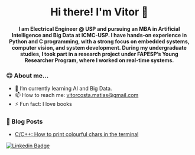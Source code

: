 <h1 align="center"> Hi there! I'm Vitor 👋</h1>


<h4 align="center"> 
I am Electrical Engineer @ USP and pursuing an MBA in Artificial Intelligence and Big Data at ICMC-USP. I have hands-on experience in Python and C programming, with a strong focus on embedded systems, computer vision, and system development. During my undergraduate studies, I took part in a research project under FAPESP’s Young Researcher Program, where I worked on real-time systems.

</h4> 

<!--
**VitorCMatias/VitorCMatias** is a ✨ _special_ ✨ repository because its `README.md` (this file) appears on your GitHub profile.

Here are some ideas to get you started:
-->

### 🙃 About me...
- 🌱 I’m currently learning AI and Big Data.
- 📫 How to reach me: vitorcosta.matias@gmail.com
- ⚡ Fun fact: I love books

<!--<p align="center">
<img src="https://github-readme-stats.vercel.app/api?username=VitorCMatias&count_private=true&hide=stars,prs" alt="Vitor"/><br>
 </p> -->  



### 📃 Blog Posts
<!-- BLOG-POST-LIST:START -->
- [C/C++: How to print colourful chars in the terminal](https://medium.com/@vitorcosta.matias/print-coloured-texts-in-console-a0db6f589138?source=rss-719fdaefc8a1------2)
<!-- BLOG-POST-LIST:END -->


<!--
### 👨‍💻 Most used Languages!
<p align="center">
<img src="https://github-readme-stats.vercel.app/api/top-langs/?username=VitorCMatias&layout=compact&hide_title=true&count_private=true&hide=jupyter%20notebook,pascal,html,css"/>  
 </p> -->
 
 <!--### Social-->
 [![Linkedin Badge](https://img.shields.io/badge/LinkedIn-0077B5?style=for-the-badge&logo=linkedin&logoColor=white&link=https://www.linkedin.com/in/vitorc-matias/)](https://www.linkedin.com/in/vitorc-matias/)
<!--[![Facebook Badge](https://img.shields.io/badge/Facebook-1877F2?style=for-the-badge&logo=facebook&logoColor=white&link=https://www.facebook.com/vitorcosta.matias)](https://www.facebook.com/vitorcosta.matias)
[![Instagram Badge](https://img.shields.io/badge/Instagram-E4405F?style=for-the-badge&logo=instagram&logoColor=white&link=https:)](https://www.instagram.com/vitorcmatias/)
![GitHub Followers](https://img.shields.io/github/followers/VitorCMatias?label=Follow&style=for-the-badge)
![VitorCMatias](https://komarev.com/ghpvc/?username=VitorCMatias) -->
 <!-- <p align="center"> <img src="https://komarev.com/ghpvc/?username=VitorCMatias" alt="VitorCMatias"/> </p> -->
